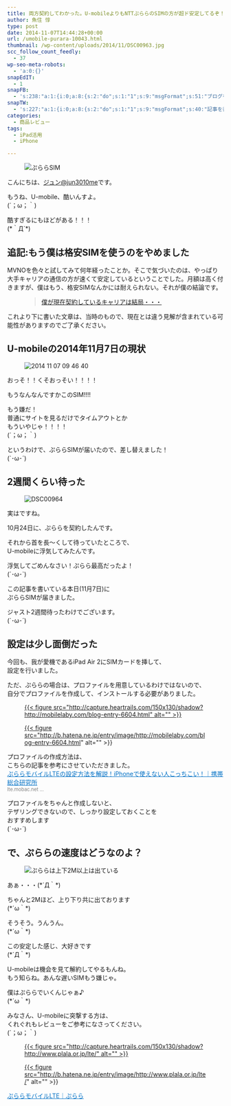 ```yaml
---
title: 両方契約してわかった。U-mobileよりもNTTぷららのSIMの方が超ド安定してるぞ！
author: 魚住 惇
type: post
date: 2014-11-07T14:44:28+00:00
url: /umobile-purara-10043.html
thumbnail: /wp-content/uploads/2014/11/DSC00963.jpg
scc_follow_count_feedly:
  - 37
wp-seo-meta-robots:
  - 'a:0:{}'
snapEdIT:
  - 1
snapFB:
  - 's:238:"a:1:{i:0;a:8:{s:2:"do";s:1:"1";s:9:"msgFormat";s:51:"ブログを更新しました！%TITLE% %SITENAME%";s:8:"postType";s:1:"A";s:9:"isAutoImg";s:1:"A";s:8:"imgToUse";s:0:"";s:9:"isAutoURL";s:1:"A";s:8:"urlToUse";s:0:"";s:4:"doFB";i:0;}}";'
snapTW:
  - 's:227:"a:1:{i:0;a:8:{s:2:"do";s:1:"1";s:9:"msgFormat";s:40:"記事を書きました: %TITLE%  %URL%";s:8:"attchImg";s:1:"1";s:9:"isAutoImg";s:1:"A";s:8:"imgToUse";s:0:"";s:9:"isAutoURL";s:1:"A";s:8:"urlToUse";s:0:"";s:4:"doTW";i:0;}}";'
categories:
  - 商品レビュー
tags:
  - iPad活用
  - iPhone

---
```


<figure class="wp-block-image"><img decoding="async" src="/wp-content/uploads/2014/11/DSC00963.jpg" alt="ぷららSIM" /></figure> <!--more-->

こんにちは、[ジュン@jun3010me][1]です。

もうね、U-mobile、酷いんすよ。  
(´；ω；｀)

酷すぎるにもほどがある！！！  
(\*｀Д´\*)

## 追記:もう僕は格安SIMを使うのをやめました

MVNOを色々と試してみて何年経ったことか。そこで気づいたのは、やっぱり大手キャリアの通信の方が速くて安定しているということでした。月額は高く付きますが、僕はもう、格安SIMなんかには耐えられない。それが僕の結論です。<figure class="wp-block-embed is-type-rich is-provider-wp-oembed-blog-card-handler">

<div class="wp-block-embed__wrapper">
  <blockquote class="wp-embedded-content" data-secret="54P8T6Vtm0">
    <a href="http://192.168.11.200:8000/i-like-au-15847.html">僕が現在契約しているキャリアは結局・・・</a>
  </blockquote>
</div></figure> 

これより下に書いた文章は、当時のもので、現在とは違う見解が含まれている可能性がありますのでご了承ください。  


## U-mobileの2014年11月7日の現状
<figure class="wp-block-image">

<img decoding="async" src="/wp-content/uploads/2014/11/2014-11-07-09.46.40.png" alt="2014 11 07 09 46 40" /> </figure> 

<span class="ll">おっそ！！くそおっそい！！！！</span>

もうなんなんですかこのSIM!!!!

もう嫌だ！  
普通にサイトを見るだけでタイムアウトとか  
もういやじゃ！！！！  
(´；ω；｀)

というわけで、ぷららSIMが届いたので、差し替えました！  
(\`･ω･´)

## 2週間くらい待った
<figure class="wp-block-image">

<img decoding="async" src="/wp-content/uploads/2014/11/DSC00964.jpg" alt="DSC00964" /> </figure> 

  
実はですね。

10月24日に、ぷららを契約したんです。

それから首を長〜くして待っていたところで、  
U-mobileに浮気してみたんです。

浮気してごめんなさい！ぷらら最高だったよ！  
(´･ω･\`)

この記事を書いている本日(11月7日)に  
ぷららSIMが届きました。

ジャスト2週間待ったわけでございます。  
(\`･ω･´)

## 設定は少し面倒だった

今回も、我が愛機であるiPad Air 2にSIMカードを挿して、  
設定を行いました。

ただ、ぷららの場合は、プロファイルを用意しているわけではないので、  
自分でプロファイルを作成して、インストールする必要がありました。

<div class="wp-block-image">
  <figure class="alignleft"><a href="http://mobilelaby.com/blog-entry-6604.html" target="_blank" rel="noopener noreferrer">{{< figure src="http://capture.heartrails.com/150x130/shadow?http://mobilelaby.com/blog-entry-6604.html" alt="" >}}</a></figure>
</div>
<figure class="wp-block-image">

<a href="http://b.hatena.ne.jp/entry/http://mobilelaby.com/blog-entry-6604.html" target="_blank" rel="noopener noreferrer">{{< figure src="http://b.hatena.ne.jp/entry/image/http://mobilelaby.com/blog-entry-6604.html" alt="" >}}</a></figure> 

プロファイルの作成方法は、  
こちらの記事を参考にさせていただきました。  
<a style="color: #0070c5;" href="http://mobilelaby.com/blog-entry-6604.html" target="_blank" rel="noopener noreferrer">ぷららモバイルLTEの設定方法を解説！iPhoneで使えない人こっちこい！｜携帯総合研究所</a>  
<span style="color: #808080; font-size: 80%;">lte.mobac.net &#8230;</span>

プロファイルをちゃんと作成しないと、  
テザリングできないので、しっかり設定しておくことを  
おすすめします  
(\`･ω･´)

## で、ぷららの速度はどうなのよ？
<figure class="wp-block-image">

<img decoding="async" src="/wp-content/uploads/2014/11/2014-11-07-18.26.03.png" alt="ぷららは上下2M以上は出ている" /> </figure> 

あぁ・・・(\*´Д｀\*)

ちゃんと2Mほど、上り下り共に出ております  
(\*´ω｀\*)

そうそう。うんうん。  
(\*´ω｀\*)

この安定した感じ、<span class="futoaka">大好き</span>です  
(\*´Д｀\*)

U-mobileは機会を見て解約してやるもんね。  
もう知らね。あんな遅いSIMもう嫌じゃ。

僕はぷららでいくんじゃぁ♪  
(\*´ω｀\*)

みなさん、U-mobileに突撃する方は、  
くれぐれもレビューをご参考になさってください。  
(´；ω；｀)

<div class="wp-block-image">
  <figure class="alignleft"><a href="http://www.plala.or.jp/lte/" target="_blank" rel="noopener noreferrer">{{< figure src="http://capture.heartrails.com/150x130/shadow?http://www.plala.or.jp/lte/" alt="" >}}</a></figure>
</div>
<figure class="wp-block-image">

<a href="http://b.hatena.ne.jp/entry/http://www.plala.or.jp/lte/" target="_blank" rel="noopener noreferrer">{{< figure src="http://b.hatena.ne.jp/entry/image/http://www.plala.or.jp/lte/" alt="" >}}</a></figure> 

<a style="color: #0070c5;" href="http://www.plala.or.jp/lte/" target="_blank" rel="noopener noreferrer">ぷららモバイルLTE｜ぷらら</a>

 [1]: https://twitter.com/jun3010me